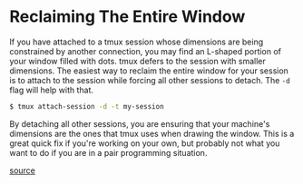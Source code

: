 # Reclaiming The Entire Window

If you have attached to a tmux session whose dimensions are being constrained by another connection, you may find an L-shaped portion of your window filled with dots. tmux defers to the session with smaller dimensions.
The easiest way to reclaim the entire window for your session is to attach to the session while forcing all other sessions to detach. The `-d` flag will help with that.

```bash
$ tmux attach-session -d -t my-session
```

By detaching all other sessions, you are ensuring that your machine's dimensions are the ones that tmux uses when drawing the window. This is a great quick fix if you're working on your own, but probably not what you want to do if you are in a pair programming situation.

[source](http://stackoverflow.com/questions/7814612/is-there-any-way-to-redraw-tmux-window-when-switching-smaller-monitor-to-bigger)
